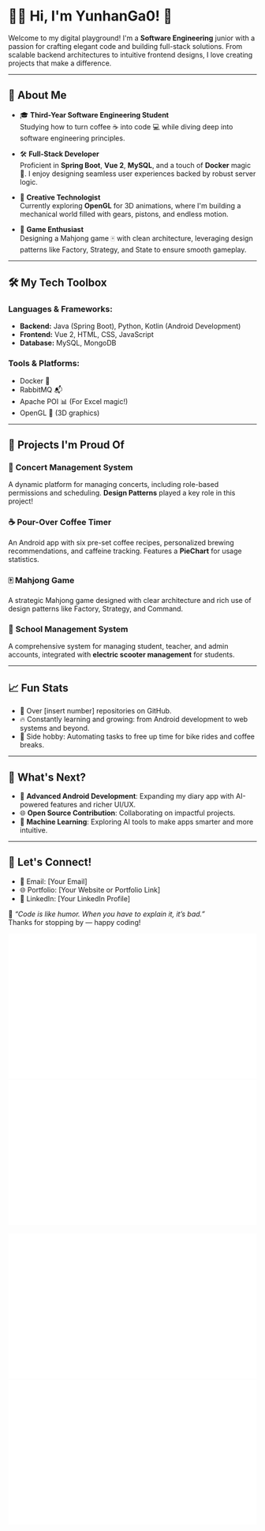 # 👨‍💻 Hi, I'm YunhanGa0! 👋

Welcome to my digital playground! I'm a **Software Engineering** junior with a passion for crafting elegant code and building full-stack solutions. From scalable backend architectures to intuitive frontend designs, I love creating projects that make a difference.

---

## 🌟 About Me

- 🎓 **Third-Year Software Engineering Student**  
  Studying how to turn coffee ☕ into code 💻 while diving deep into software engineering principles.  

- 🛠️ **Full-Stack Developer**  
  Proficient in **Spring Boot**, **Vue 2**, **MySQL**, and a touch of **Docker** magic 🐳. I enjoy designing seamless user experiences backed by robust server logic.  

- 🎨 **Creative Technologist**  
  Currently exploring **OpenGL** for 3D animations, where I'm building a mechanical world filled with gears, pistons, and endless motion.  

- 🎲 **Game Enthusiast**  
  Designing a Mahjong game 🀄 with clean architecture, leveraging design patterns like Factory, Strategy, and State to ensure smooth gameplay.

---

## 🛠️ My Tech Toolbox

### Languages & Frameworks:
- **Backend:** Java (Spring Boot), Python, Kotlin (Android Development)
- **Frontend:** Vue 2, HTML, CSS, JavaScript  
- **Database:** MySQL, MongoDB  

### Tools & Platforms:
- Docker 🐳  
- RabbitMQ 📬  
- Apache POI 📊 (For Excel magic!)  
- OpenGL 🌌 (3D graphics)  

---

## 🚀 Projects I'm Proud Of

### 🎵 **Concert Management System**
A dynamic platform for managing concerts, including role-based permissions and scheduling. **Design Patterns** played a key role in this project!  

### ☕ **Pour-Over Coffee Timer**
An Android app with six pre-set coffee recipes, personalized brewing recommendations, and caffeine tracking. Features a **PieChart** for usage statistics.

### 🀄 **Mahjong Game**
A strategic Mahjong game designed with clear architecture and rich use of design patterns like Factory, Strategy, and Command.

### 🏫 **School Management System**
A comprehensive system for managing student, teacher, and admin accounts, integrated with **electric scooter management** for students.

---

## 📈 Fun Stats

- 🌟 Over [insert number] repositories on GitHub.  
- 🔥 Constantly learning and growing: from Android development to web systems and beyond.  
- 🚴 Side hobby: Automating tasks to free up time for bike rides and coffee breaks.  

---

## 🌱 What's Next?

- 📱 **Advanced Android Development**: Expanding my diary app with AI-powered features and richer UI/UX.
- 🌐 **Open Source Contribution**: Collaborating on impactful projects.  
- 🤖 **Machine Learning**: Exploring AI tools to make apps smarter and more intuitive.  

---

## 🎯 Let's Connect!

- 💌 Email: [Your Email]  
- 🌐 Portfolio: [Your Website or Portfolio Link]  
- 🔗 LinkedIn: [Your LinkedIn Profile]  

🌟 *“Code is like humor. When you have to explain it, it’s bad.”*  
Thanks for stopping by — happy coding!  


<!---
YunhanGa0/YunhanGa0 is a ✨ special ✨ repository because its `README.md` (this file) appears on your GitHub profile.
You can click the Preview link to take a look at your changes.
--->
![](https://raw.githubusercontent.com/YunhanGa0/github-stats/master/generated/overview.svg#gh-dark-mode-only)
![](https://raw.githubusercontent.com/YunhanGa0/github-stats/master/generated/overview.svg#gh-light-mode-only)

![](https://raw.githubusercontent.com/YunhanGa0/github-stats/master/generated/languages.svg#gh-dark-mode-only)
![](https://raw.githubusercontent.com/YunhanGa0/github-stats/master/generated/languages.svg#gh-light-mode-only)
